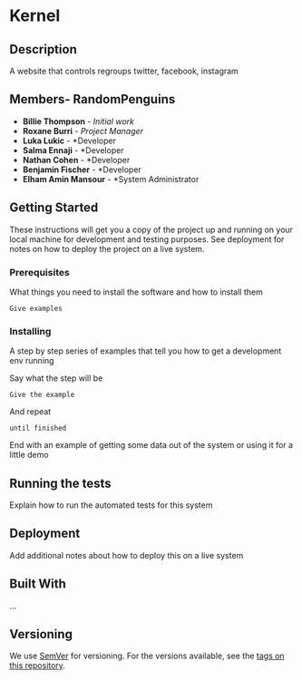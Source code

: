 # Kernel

## Description
A website that controls regroups twitter, facebook, instagram

## Members- RandomPenguins

* **Billie Thompson** - *Initial work*
* **Roxane Burri** - *Project Manager*
* **Luka Lukic** - *Developer
* **Salma Ennaji** - *Developer
* **Nathan Cohen** - *Developer
* **Benjamin Fischer** - *Developer
* **Elham Amin Mansour** - *System Administrator


## Getting Started

These instructions will get you a copy of the project up and running on your local machine for development and testing purposes. See deployment for notes on how to deploy the project on a live system.

### Prerequisites

What things you need to install the software and how to install them

```
Give examples
```

### Installing

A step by step series of examples that tell you how to get a development env running

Say what the step will be

```
Give the example
```

And repeat

```
until finished
```

End with an example of getting some data out of the system or using it for a little demo

## Running the tests

Explain how to run the automated tests for this system


## Deployment

Add additional notes about how to deploy this on a live system

## Built With

...

## Versioning

We use [SemVer](http://semver.org/) for versioning. For the versions available, see the [tags on this repository](https://github.com/your/project/tags). 
